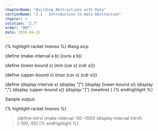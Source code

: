 ```yaml
---
chapterName: "Building Abstractions with Data"
sectionName: "2.1 - Introduction to Data Abstraction"
chapter: 2
solution: "2.7"
order: "007"
date: 2016-04-22
---
```


{% highlight racket linenos %}
#lang sicp

(define (make-interval a b) (cons a b))

(define (lower-bound x) (min (car x) (cdr x)))

(define (upper-bound x) (max (car x) (cdr x)))

(define (display-interval x) 
   (display "[") 
   (display (lower-bound x)) 
   (display ",") 
   (display (upper-bound x)) 
   (display "]")
   (newline) 
)
{% endhighlight %}

Sample output:

{% highlight racket linenos %}
> (define intrvl (make-interval -50 -100))
> (display-interval intrvl)
[-100,-50]
{% endhighlight %}
